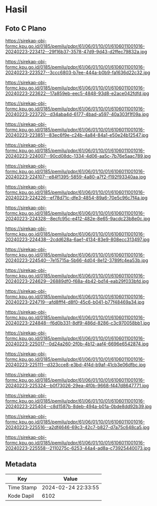 # Hasil

## Foto C Plano

https://sirekap-obj-formc.kpu.go.id/0185/pemilu/pdpr/61/06/01/10/01/6106011001016-20240223-223412--29f16b37-3578-47d9-9d43-d2ffec79832a.jpg

https://sirekap-obj-formc.kpu.go.id/0185/pemilu/pdpr/61/06/01/10/01/6106011001016-20240223-223527--3ccc6803-b7ee-444a-b0b9-fa1636d22c32.jpg

https://sirekap-obj-formc.kpu.go.id/0185/pemilu/pdpr/61/06/01/10/01/6106011001016-20240223-223622--17a859eb-eec5-4848-93d8-e2ace042fdfd.jpg

https://sirekap-obj-formc.kpu.go.id/0185/pemilu/pdpr/61/06/01/10/01/6106011001016-20240223-223720--d34aba4d-6177-4bad-a597-40a303f1f09a.jpg

https://sirekap-obj-formc.kpu.go.id/0185/pemilu/pdpr/61/06/01/10/01/6106011001016-20240223-223851--83ec6f9e-c24b-4a84-84a1-e50e24b12547.jpg

https://sirekap-obj-formc.kpu.go.id/0185/pemilu/pdpr/61/06/01/10/01/6106011001016-20240223-224007--90cd08dc-1334-4d06-aa5c-7b76e5aac789.jpg

https://sirekap-obj-formc.kpu.go.id/0185/pemilu/pdpr/61/06/01/10/01/6106011001016-20240223-224107--e84f1395-5859-4a80-a7f2-f192f93340aa.jpg

https://sirekap-obj-formc.kpu.go.id/0185/pemilu/pdpr/61/06/01/10/01/6106011001016-20240223-224226--ef78d71c-dfe3-4854-89a6-70e5c96c7f4a.jpg

https://sirekap-obj-formc.kpu.go.id/0185/pemilu/pdpr/61/06/01/10/01/6106011001016-20240223-224328--8ecfc95c-e412-482e-8e65-9acdc23b8e0c.jpg

https://sirekap-obj-formc.kpu.go.id/0185/pemilu/pdpr/61/06/01/10/01/6106011001016-20240223-224438--2cdd628a-6ae1-4134-83e9-808ecc313497.jpg

https://sirekap-obj-formc.kpu.go.id/0185/pemilu/pdpr/61/06/01/10/01/6106011001016-20240223-224540--7e15715a-5b66-4d04-8e12-3789fc4ea53b.jpg

https://sirekap-obj-formc.kpu.go.id/0185/pemilu/pdpr/61/06/01/10/01/6106011001016-20240223-224629--26889df0-f68a-4b42-bd14-eab29f033bfd.jpg

https://sirekap-obj-formc.kpu.go.id/0185/pemilu/pdpr/61/06/01/10/01/6106011001016-20240223-224719--afd8fff4-d8f0-45c6-b041-b77f48469a34.jpg

https://sirekap-obj-formc.kpu.go.id/0185/pemilu/pdpr/61/06/01/10/01/6106011001016-20240223-224848--f6d0b331-8df9-486d-8286-c3c970058bb1.jpg

https://sirekap-obj-formc.kpu.go.id/0185/pemilu/pdpr/61/06/01/10/01/6106011001016-20240223-225017--0d24a260-2f0b-4b12-aaf4-6696e6542874.jpg

https://sirekap-obj-formc.kpu.go.id/0185/pemilu/pdpr/61/06/01/10/01/6106011001016-20240223-225111--d323cce8-e3bd-4f4d-b9af-41cb3e06dfbc.jpg

https://sirekap-obj-formc.kpu.go.id/0185/pemilu/pdpr/61/06/01/10/01/6106011001016-20240223-225324--b0f73026-29ea-4f0b-9668-f447d8647771.jpg

https://sirekap-obj-formc.kpu.go.id/0185/pemilu/pdpr/61/06/01/10/01/6106011001016-20240223-225404--c8d1587b-8deb-494a-b01a-0bde8dd92b39.jpg

https://sirekap-obj-formc.kpu.go.id/0185/pemilu/pdpr/61/06/01/10/01/6106011001016-20240223-225516--a2df4646-69c3-42c7-b827-d7a75c648ca5.jpg

https://sirekap-obj-formc.kpu.go.id/0185/pemilu/pdpr/61/06/01/10/01/6106011001016-20240223-225558--2110275c-6253-44a4-ad8a-c73925440073.jpg


## Metadata

| Key        | Value               |
| ---------- | ------------------- |
| Time Stamp | 2024-02-24 22:33:55 |
| Kode Dapil | 6102                |



